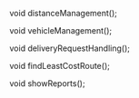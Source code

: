 void distanceManagement();

void vehicleManagement();

void deliveryRequestHandling();

void findLeastCostRoute();

void showReports();

